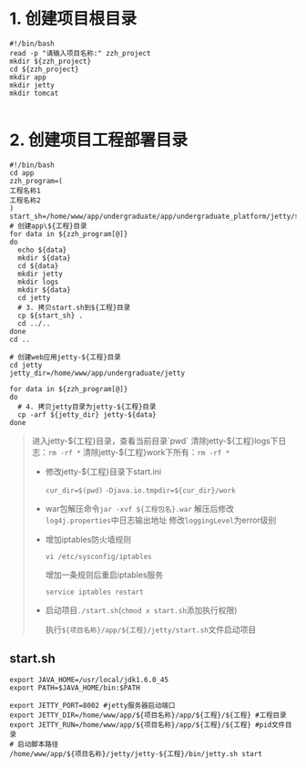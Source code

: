 # 1. 创建项目根目录
```shell
#!/bin/bash
read -p "请输入项目名称:" zzh_project
mkdir ${zzh_project}
cd ${zzh_project}
mkdir app
mkdir jetty
mkdir tomcat
 
```
 
 
# 2. 创建项目工程部署目录
```shell
#!/bin/bash
cd app
zzh_program=(
工程名称1
工程名称2
)
start_sh=/home/www/app/undergraduate/app/undergraduate_platform/jetty/start.sh
# 创建app\${工程}目录
for data in ${zzh_program[@]}
do
  echo ${data}
  mkdir ${data}
  cd ${data}
  mkdir jetty
  mkdir logs
  mkdir ${data}
  cd jetty
  # 3. 拷贝start.sh到${工程}目录
  cp ${start_sh} .
  cd ../..
done
cd ..
 
# 创建web应用jetty-${工程}目录
cd jetty
jetty_dir=/home/www/app/undergraduate/jetty
 
for data in ${zzh_program[@]}
do
  # 4. 拷贝jetty目录为jetty-${工程}目录
  cp -arf ${jetty_dir} jetty-${data}
done
```
> 进入jetty-${工程}目录，查看当前目录`pwd`
> 清除jetty-${工程}logs下日志：`rm -rf *`
> 清除jetty-${工程}work下所有：`rm -rf *`
>
> *  修改jetty-${工程}目录下start.ini
>
>    `cur_dir=$(pwd)`
>    `-Djava.io.tmpdir=${cur_dir}/work`
>
> *  war包解压命令`jar -xvf ${工程包名}.war`
>     解压后修改`log4j.properties`中日志输出地址
>     修改`loggingLevel`为error级别
>
> *  增加iptables防火墙规则
>
>    `vi /etc/sysconfig/iptables`
>
>    增加一条规则后重启iptables服务
>
>    `service iptables restart`
>
> *  启动项目`./start.sh`(`chmod x start.sh`添加执行权限)
>
>    执行`${项目名称}/app/${工程}/jetty/start.sh`文件启动项目
 
## start.sh
 
```shell
export JAVA_HOME=/usr/local/jdk1.6.0_45
export PATH=$JAVA_HOME/bin:$PATH
 
export JETTY_PORT=8002 #jetty服务器启动端口
export JETTY_DIR=/home/www/app/${项目名称}/app/${工程}/${工程} #工程目录
export JETTY_RUN=/home/www/app/${项目名称}/app/${工程}/${工程} #pid文件目录
# 启动脚本路径
/home/www/app/${项目名称}/jetty/jetty-${工程}/bin/jetty.sh start
```
 
 